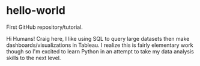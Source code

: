 # hello-world
First GitHub repository/tutorial.

Hi Humans!
Craig here, I like using SQL to query large datasets then make dashboards/visualizations in Tableau. I realize this is fairly elementary work though so I'm excited to learn Python in an attempt to take my data analysis skills to the next level.

